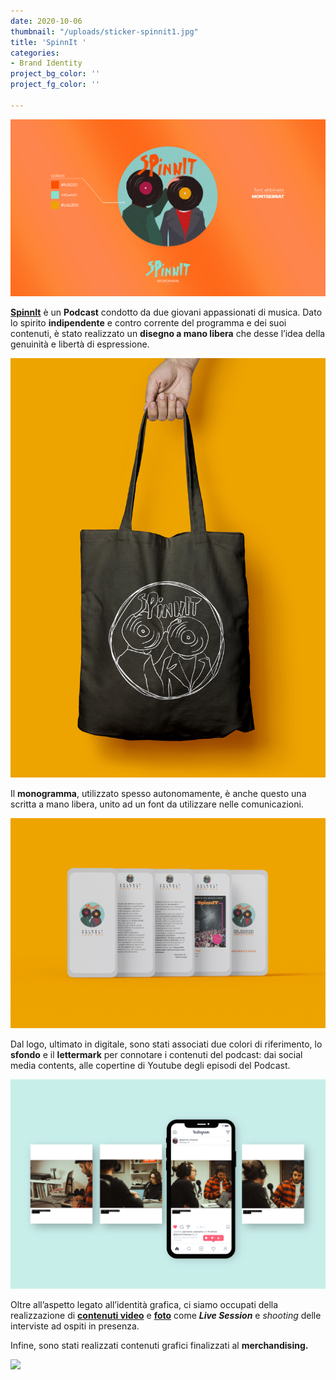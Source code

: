 ```yaml
---
date: 2020-10-06
thumbnail: "/uploads/sticker-spinnit1.jpg"
title: 'SpinnIt '
categories: 
- Brand Identity
project_bg_color: ''
project_fg_color: ''

---
```

![](/uploads/identita-spinnit.jpg)

**[SpinnIt](https://www.spinnit.it)** è un **Podcast** condotto da due giovani appassionati di musica. Dato lo spirito **indipendente** e contro corrente del programma e dei suoi contenuti, è stato realizzato un **disegno a mano libera** che desse l’idea della genuinità e libertà di espressione. 

![](/uploads/sportina.jpg)

Il **monogramma**, utilizzato spesso autonomamente, è anche questo una scritta a mano libera, unito ad un font da utilizzare nelle comunicazioni. 

![](/uploads/stories-spinnit.jpg)

Dal logo, ultimato in digitale, sono stati associati due colori di riferimento, lo **sfondo** e il **lettermark** per connotare i contenuti del podcast: dai social media contents, alle copertine di Youtube degli episodi del Podcast. 

![](/uploads/spinnit-ig.jpg)

Oltre all’aspetto legato all’identità grafica, ci siamo occupati della realizzazione di **[contenuti video](https://www.shed626graphics.com/journal/video/)** e **[foto](https://www.shed626graphics.com/journal/foto/)** come **_Live Session_** e _shooting_ delle interviste ad ospiti in presenza. 

Infine, sono stati realizzati contenuti grafici finalizzati al **merchandising.**

![](/uploads/spinnit-poster.jpg)